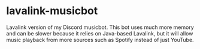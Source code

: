 # lavalink-musicbot
Lavalink version of my Discord musicbot. This bot uses much more memory and can be slower because it relies on Java-based Lavalink, but it will allow music playback from more sources such as Spotify instead of just YouTube.
